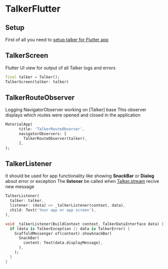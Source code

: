# TalkerFlutter

## Setup
First of all you need to [setup talker for Flutter app](../guide/get-started#flutter-initialization)

## TalkerScreen
Flutter UI view for output of all Talker logs and errors
```dart
final talker = Talker();
TalkerScreen(talker: talker)
```
## TalkerRouteObserver
Logging NavigatorObserver working on [Talker] base
This observer displays which routes were opened and closed in the application
```dart
MaterialApp(
      title: 'TalkerRouteObserver',
      navigatorObservers: [
        TalkerRouteObserver(talker),
      ],
);
```
## TalkerListener
It should be used for app functionality like
showing **SnackBar** or **Dialog** about error or exception 
The **listener** be called when [Talker.stream](https://frezyx.github.io/talker/guide/talker.html#stream) recive new message
```dart
TalkerListener(
  talker: talker,
  listener: (data) => _talkerListener(context, data),
  child: Text('Your app or app screen'),
),

void _talkerListener(BuildContext context, TalkerDataInterface data) {
  if (data is TalkerException || data is TalkerError) {
    ScaffoldMessenger.of(context).showSnackBar(
      SnackBar(
        content: Text(data.displayMessage),
      ),
    );
  }
}
```